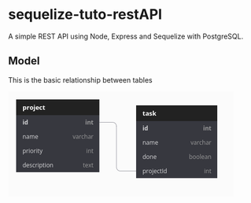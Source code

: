 # sequelize-tuto-restAPI

A simple REST API using Node, Express and Sequelize with PostgreSQL.

## Model
This is the basic relationship between tables

![Diagram](Diagram.png)